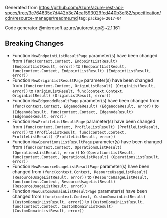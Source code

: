 Generated from https://github.com/Azure/azure-rest-api-specs/tree/3c764635e7d442b3e74caf593029fcd440b3ef82/specification/cdn/resource-manager/readme.md tag: `package-2017-04`

Code generator @microsoft.azure/autorest.go@~2.1.161

## Breaking Changes

- Function `NewEndpointListResultPage` parameter(s) have been changed from `(func(context.Context, EndpointListResult) (EndpointListResult, error))` to `(EndpointListResult, func(context.Context, EndpointListResult) (EndpointListResult, error))`
- Function `NewOriginListResultPage` parameter(s) have been changed from `(func(context.Context, OriginListResult) (OriginListResult, error))` to `(OriginListResult, func(context.Context, OriginListResult) (OriginListResult, error))`
- Function `NewEdgenodeResultPage` parameter(s) have been changed from `(func(context.Context, EdgenodeResult) (EdgenodeResult, error))` to `(EdgenodeResult, func(context.Context, EdgenodeResult) (EdgenodeResult, error))`
- Function `NewProfileListResultPage` parameter(s) have been changed from `(func(context.Context, ProfileListResult) (ProfileListResult, error))` to `(ProfileListResult, func(context.Context, ProfileListResult) (ProfileListResult, error))`
- Function `NewOperationsListResultPage` parameter(s) have been changed from `(func(context.Context, OperationsListResult) (OperationsListResult, error))` to `(OperationsListResult, func(context.Context, OperationsListResult) (OperationsListResult, error))`
- Function `NewResourceUsageListResultPage` parameter(s) have been changed from `(func(context.Context, ResourceUsageListResult) (ResourceUsageListResult, error))` to `(ResourceUsageListResult, func(context.Context, ResourceUsageListResult) (ResourceUsageListResult, error))`
- Function `NewCustomDomainListResultPage` parameter(s) have been changed from `(func(context.Context, CustomDomainListResult) (CustomDomainListResult, error))` to `(CustomDomainListResult, func(context.Context, CustomDomainListResult) (CustomDomainListResult, error))`
